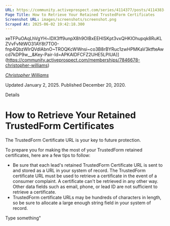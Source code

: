 ```yaml
---
URL: https://community.activeprospect.com/series/4114377/posts/4114383-how-to-retrieve-your-retained-trustedform-certificates
Page Title: How to Retrieve Your Retained TrustedForm Certificates
Screenshot URL: images/screenshots/screenshot.png
Scraped At: 2025-06-02 19:42:18.300
---
```

xeTFPuOAqLhVgYH~lDX3ff9unpX8h9OlBxEEHISKpt3vxQHKIOhupqk8RuKLZVvFvNtWO31AY8t7TO0-fnp4QbzWlrQVdlAbnO~TROQKcWWnsi~co3B8rBYRuc1zwHPMKaV3ktfteAwcd7kDP9w__&Key-Pair-Id=APKAIDFCFZ2UHE5LPIUA)](https://community.activeprospect.com/memberships/7846678-christopher-williams)

[_Christopher Williams_](https://community.activeprospect.com/memberships/7846678-christopher-williams)

Updated January 2, 2025. Published December 20, 2020.

Details

# How to Retrieve Your Retained TrustedForm Certificates

The TrustedForm Certificate URL is your key to future protection.

To prepare you for making the most of your TrustedForm retained certificates, here are a few tips to follow:

- Be sure that each lead's retained TrustedForm Certificate URL is sent to and stored as a URL in your system of record. The TrustedForm certificate URL must be used to retrieve a certificate in the event of a consumer complaint. A certificate can't be retrieved in any other way. Other data fields such as email, phone, or lead ID are not sufficient to retrieve a certificate.
- TrustedForm certificate URLs may be hundreds of characters in length, so be sure to allocate a large enough string field in your system of record.

Type something"

